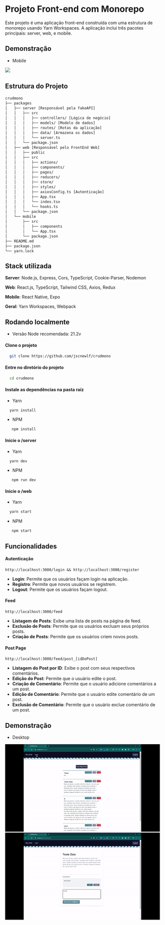 
# Projeto Front-end com Monorepo

Este projeto é uma aplicação front-end construída com uma estrutura de monorepo usando Yarn Workspaces. A aplicação inclui três pacotes principais: server, web, e mobile.

## Demonstração
- Mobile
<img src="\screenshot\mobile.gif" width="300">



## Estrutura do Projeto
```
crudmono
├── packages
│   ├── server [Responsável pela fakeAPI]
│   │   ├── src
│   │   │   ├── controllers/ [Lógica de negócio]
│   │   │   ├── models/ [Modelo de dados]
│   │   │   ├── routes/ [Rotas da aplicação]
│   │   │   ├── data/ [Armazena os dados]
│   │   │   └── server.ts
│   │   └── package.json
│   ├── web [Responsável pelo FrontEnd Web]
│   │   ├── public
│   │   ├── src
│   │   │   ├── actions/
│   │   │   ├── components/
│   │   │   ├── pages/
│   │   │   ├── reducers/
│   │   │   ├── store/
│   │   │   ├── styles/
│   │   │   ├── axiosConfig.ts [Autenticação]
│   │   │   ├── App.tsx
│   │   │   └── index.tsx
│   │   │   └── hooks.ts
│   │   └── package.json
│   └── mobile
│       ├── src
│       │   ├── components
│       │   └── App.tsx
│       └── package.json
├── README.md
├── package.json
└── yarn.lock
```
## Stack utilizada

**Server**: Node.js, Express, Cors, TypeScript, Cookie-Parser, Nodemon

**Web**: React.js, TypeScript, Tailwind CSS, Axios, Redux

**Mobile**: React Native, Expo

**Geral**: Yarn Workspaces, Webpack



## Rodando localmente
- Versão Node recomendada: 21.2v

#### Clone o projeto

```bash
  git clone https://github.com/jscnewlf/crudmono
```

#### Entre no diretório do projeto

```bash
  cd crudmono
```

#### Instale as dependências na pasta raíz
- Yarn
```bash
  yarn install
```
- NPM
```bash
   npm install
```

#### Inicie o /server
- Yarn
```bash
  yarn dev
```
- NPM
```bash
   npm run dev
```

#### Inicie o /web
- Yarn
```bash
  yarn start
```
- NPM
```bash
   npm start
```

## Funcionalidades

#### Autenticação 
```
http://localhost:3000/login && http://localhost:3000/register
```
- **Login**: Permite que os usuários façam login na aplicação.
- **Registro**: Permite que novos usuários se registrem.
- **Logout**: Permite que os usuários façam logout.

#### Feed 
```
http://localhost:3000/feed
```
- **Listagem de Posts**: Exibe uma lista de posts na página de feed.
- **Exclusão de Posts**: Permite que os usuários excluam seus próprios posts.
- **Criação de Posts**: Permite que os usuários criem novos posts.

#### Post Page 
```
http://localhost:3000/feed/post_[idDoPost]
```
- **Listagem do Post por ID**: Exibe o post com seus respectivos comentários.
- **Edição do Post**: Permite que o usuário edite o post.
- **Criação de Comentário**: Permite que o usuário adicione comentários a um post.
- **Edição de Comentário**: Permite que o usuário edite comentário de um post.
- **Exclusão de Comentário**: Permite que o usuário exclue comentário de um post.

## Demonstração
- Desktop
<img src="\screenshot\desk2.gif">
<img src="\screenshot\desk3.gif">
